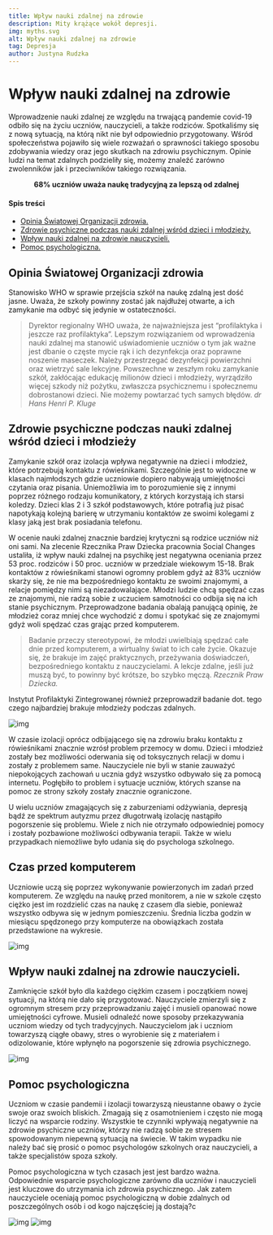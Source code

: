 ```yaml
---
title: Wpływ nauki zdalnej na zdrowie
description: Mity krążące wokół depresji.
img: myths.svg
alt: Wpływ nauki zdalnej na zdrowie
tag: Depresja
author: Justyna Rudzka
---
```


# Wpływ nauki zdalnej na zdrowie

Wprowadzenie nauki zdalnej ze względu na trwającą pandemie covid-19 odbiło się na życiu uczniów, nauczycieli, a także rodziców. Spotkaliśmy się z nową sytuacją, na którą nikt nie był odpowiednio przygotowany. Wśród społeczeństwa pojawiło się wiele rozważań o sprawności takiego sposobu zdobywania wiedzy oraz jego skutkach na zdrowiu psychicznym. Opinie ludzi na temat zdalnych podzieliły się, możemy znaleźć zarówno zwolenników jak i przeciwników takiego rozwiązania.

<center><strong>68% uczniów uważa naukę tradycyjną za lepszą od zdalnej</strong></center>

<div id="index">

#### Spis treści

- [Opinia Światowej Organizacji zdrowia.](#opinia-światowej-organizacji-zdrowia)
- [Zdrowie psychiczne podczas nauki zdalnej wśród dzieci i młodzieży.](#zdrowie-psychiczne-podczas-nauki-zdalnej-wśród-dzieci-i-młodzieży)
- [Wpływ nauki zdalnej na zdrowie nauczycieli.](#wpływ-nauki-zdalnej-na-zdrowie-nauczycieli)
- [Pomoc psychologiczna.](#pomoc-psychologiczna)
 
</div>

## Opinia Światowej Organizacji zdrowia

Stanowisko WHO w sprawie przejścia szkół na naukę zdalną jest dość jasne. Uważa, że szkoły powinny zostać jak najdłużej otwarte, a ich zamykanie ma odbyć się jedynie w ostateczności.

> Dyrektor regionalny WHO uważa, że najważniejsza jest “profilaktyka i jeszcze raz profilaktyka”. Lepszym rozwiązaniem od wprowadzenia nauki zdalnej ma stanowić uświadomienie uczniów o tym jak ważne jest dbanie o częste mycie rąk i ich dezynfekcja oraz poprawne noszenie maseczek. Należy przestrzegać dezynfekcji powierzchni oraz wietrzyć sale lekcyjne.
> Powszechne w zeszłym roku zamykanie szkół, zakłócając edukację milionów dzieci i młodzieży, wyrządziło więcej szkody niż pożytku, zwłaszcza psychicznemu i społecznemu dobrostanowi dzieci. Nie możemy powtarzać tych samych błędów.
> <cite>dr Hans Henri P. Kluge</cite>

## Zdrowie psychiczne podczas nauki zdalnej wśród dzieci i młodzieży

Zamykanie szkół oraz izolacja wpływa negatywnie na dzieci i młodzież, które potrzebują kontaktu z rówieśnikami. Szczególnie jest to widoczne w klasach najmłodszych gdzie uczniowie dopiero nabywają umiejętności czytania oraz pisania. Uniemożliwia im to porozumienie się z innymi poprzez różnego rodzaju komunikatory, z których korzystają ich starsi koledzy. Dzieci klas 2 i 3 szkół podstawowych, które potrafią już pisać napotykają kolejną barierę w utrzymaniu kontaktów ze swoimi kolegami z klasy jaką jest brak posiadania telefonu.

W ocenie nauki zdalnej znacznie bardziej krytyczni są rodzice uczniów niż oni sami. Na zlecenie Rzecznika Praw Dziecka pracownia Social Changes ustaliła, iż wpływ nauki zdalnej na psychikę jest negatywna oceniania przez 53 proc. rodziców i 50 proc. uczniów w przedziale wiekowym 15-18. Brak kontaktów z rówieśnikami stanowi ogromny problem gdyż aż 83% uczniów skarży się, że nie ma bezpośredniego kontaktu ze swoimi znajomymi, a relacje pomiędzy nimi są niezadowalające. Młodzi ludzie chcą spędzać czas ze znajomymi, nie radzą sobie z uczuciem samotności co odbija się na ich stanie psychicznym. Przeprowadzone badania obalają panującą opinię, że młodzież coraz mniej chce wychodzić z domu i spotykać się ze znajomymi gdyż woli spędzać czas grając przed komputerem.

> Badanie przeczy stereotypowi, że młodzi uwielbiają spędzać całe dnie przed komputerem, a wirtualny świat to ich całe życie. Okazuje się, że brakuje im zajęć praktycznych, przeżywania doświadczeń, bezpośredniego kontaktu z nauczycielami. A lekcje zdalne, jeśli już muszą być, to powinny być krótsze, bo szybko męczą.
> <cite>Rzecznik Praw Dziecka.</cite>

Instytut Profilaktyki Zintegrowanej również przeprowadził badanie dot. tego czego najbardziej brakuje młodzieży podczas zdalnych.

![img](/articles/charts/braki_zdalne.png)

W czasie izolacji oprócz odbijającego się na zdrowiu braku kontaktu z rówieśnikami znacznie wzrósł problem przemocy w domu. Dzieci i młodzież zostały bez możliwości oderwania się od toksycznych relacji w domu i zostały z problemem same. Nauczyciele nie byli w stanie zauważyć niepokojących zachowań u ucznia gdyż wszystko odbywało się za pomocą internetu. Pogłębiło to problem i sytuacje uczniów, których szanse na pomoc ze strony szkoły zostały znacznie ograniczone.

U wielu uczniów zmagających się z zaburzeniami odżywiania, depresją bądź ze spektrum autyzmu przez długotrwałą izolację nastąpiło pogorszenie się problemu. Wiele z nich nie otrzymało odpowiedniej pomocy i zostały pozbawione możliwości odbywania terapii. Także w wielu przypadkach niemożliwe było udania się do psychologa szkolnego.

## Czas przed komputerem

Uczniowie uczą się poprzez wykonywanie powierzonych im zadań przed komputerem. Ze względu na naukę przed monitorem, a nie w szkole często ciężko jest im rozdzielić czas na naukę z czasem dla siebie, ponieważ wszystko odbywa się w jednym pomieszczeniu. Średnia liczba godzin w miesiącu spędzonego przy komputerze na obowiązkach została przedstawione na wykresie.

![img](/articles/charts/godziny.png)

## Wpływ nauki zdalnej na zdrowie nauczycieli.

Zamknięcie szkół było dla każdego ciężkim czasem i początkiem nowej sytuacji, na którą nie dało się przygotować. Nauczyciele zmierzyli się z ogromnym stresem przy przeprowadzaniu zajęć i musieli opanować nowe umiejętności cyfrowe. Musieli odnaleźć nowe sposoby przekazywania uczniom wiedzy od tych tradycyjnych. Nauczycielom jak i uczniom towarzyszą ciągłe obawy, stres o wyrobienie się z materiałem i odizolowanie, które wpłynęło na pogorszenie się zdrowia psychicznego.

![img](/articles/charts/stres_nauczyciele.png)


## Pomoc psychologiczna

Uczniom w czasie pandemii i izolacji towarzyszą nieustanne obawy o życie swoje oraz swoich bliskich. Zmagają się z osamotnieniem i często nie mogą liczyć na wsparcie rodziny. Wszystkie te czynniki wpływają negatywnie na zdrowie psychiczne uczniów, którzy nie radzą sobie ze stresem spowodowanym niepewną sytuacją na świecie. W takim wypadku nie należy bać się prosić o pomoc psychologów szkolnych oraz nauczycieli, a także specjalistów spoza szkoły.

Pomoc psychologiczna w tych czasach jest jest bardzo ważna. Odpowiednie wsparcie psychologiczne zarówno dla uczniów i nauczycieli jest kluczowe do utrzymania ich zdrowia psychicznego. Jak zatem nauczyciele oceniają pomoc psychologiczną w dobie zdalnych od poszczególnych osób i od kogo najczęściej ją dostają?c

![img](/articles/charts/branzowe.png)
![img](/articles/charts/psycho.png)

<!-- Przydatne aplikacje do dbania o zdrowie znajdziesz tutaj ----> 
